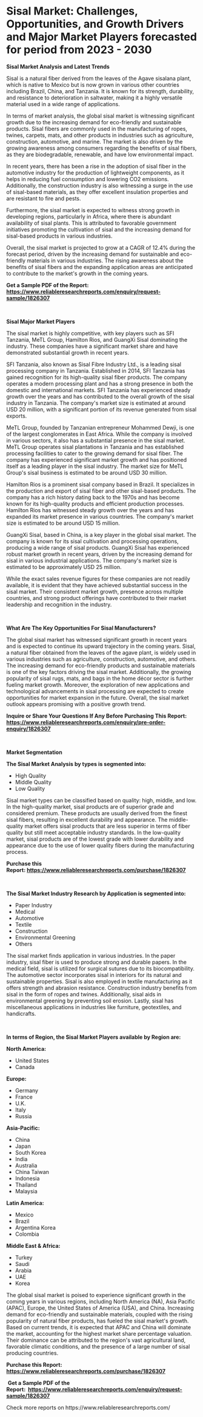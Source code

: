 <p><h1>Sisal Market: Challenges, Opportunities, and Growth Drivers and Major Market Players forecasted for period from 2023 - 2030</h1></p><p><strong>Sisal Market Analysis and Latest Trends</strong></p>
<p><p>Sisal is a natural fiber derived from the leaves of the Agave sisalana plant, which is native to Mexico but is now grown in various other countries including Brazil, China, and Tanzania. It is known for its strength, durability, and resistance to deterioration in saltwater, making it a highly versatile material used in a wide range of applications.</p><p>In terms of market analysis, the global sisal market is witnessing significant growth due to the increasing demand for eco-friendly and sustainable products. Sisal fibers are commonly used in the manufacturing of ropes, twines, carpets, mats, and other products in industries such as agriculture, construction, automotive, and marine. The market is also driven by the growing awareness among consumers regarding the benefits of sisal fibers, as they are biodegradable, renewable, and have low environmental impact.</p><p>In recent years, there has been a rise in the adoption of sisal fiber in the automotive industry for the production of lightweight components, as it helps in reducing fuel consumption and lowering CO2 emissions. Additionally, the construction industry is also witnessing a surge in the use of sisal-based materials, as they offer excellent insulation properties and are resistant to fire and pests.</p><p>Furthermore, the sisal market is expected to witness strong growth in developing regions, particularly in Africa, where there is abundant availability of sisal plants. This is attributed to favorable government initiatives promoting the cultivation of sisal and the increasing demand for sisal-based products in various industries.</p><p>Overall, the sisal market is projected to grow at a CAGR of 12.4% during the forecast period, driven by the increasing demand for sustainable and eco-friendly materials in various industries. The rising awareness about the benefits of sisal fibers and the expanding application areas are anticipated to contribute to the market's growth in the coming years.</p></p>
<p><strong>Get a Sample PDF of the Report:&nbsp; <a href="https://www.reliableresearchreports.com/enquiry/request-sample/1826307">https://www.reliableresearchreports.com/enquiry/request-sample/1826307</a></strong></p>
<p>&nbsp;</p>
<p><strong>Sisal Major Market Players</strong></p>
<p><p>The sisal market is highly competitive, with key players such as SFI Tanzania, MeTL Group, Hamilton Rios, and GuangXi Sisal dominating the industry. These companies have a significant market share and have demonstrated substantial growth in recent years.</p><p>SFI Tanzania, also known as Sisal Fibre Industry Ltd., is a leading sisal processing company in Tanzania. Established in 2014, SFI Tanzania has gained recognition for its high-quality sisal fiber products. The company operates a modern processing plant and has a strong presence in both the domestic and international markets. SFI Tanzania has experienced steady growth over the years and has contributed to the overall growth of the sisal industry in Tanzania. The company's market size is estimated at around USD 20 million, with a significant portion of its revenue generated from sisal exports.</p><p>MeTL Group, founded by Tanzanian entrepreneur Mohammed Dewji, is one of the largest conglomerates in East Africa. While the company is involved in various sectors, it also has a substantial presence in the sisal market. MeTL Group operates sisal plantations in Tanzania and has established processing facilities to cater to the growing demand for sisal fiber. The company has experienced significant market growth and has positioned itself as a leading player in the sisal industry. The market size for MeTL Group's sisal business is estimated to be around USD 30 million.</p><p>Hamilton Rios is a prominent sisal company based in Brazil. It specializes in the production and export of sisal fiber and other sisal-based products. The company has a rich history dating back to the 1970s and has become known for its high-quality products and efficient production processes. Hamilton Rios has witnessed steady growth over the years and has expanded its market presence in various countries. The company's market size is estimated to be around USD 15 million.</p><p>GuangXi Sisal, based in China, is a key player in the global sisal market. The company is known for its sisal cultivation and processing operations, producing a wide range of sisal products. GuangXi Sisal has experienced robust market growth in recent years, driven by the increasing demand for sisal in various industrial applications. The company's market size is estimated to be approximately USD 25 million.</p><p>While the exact sales revenue figures for these companies are not readily available, it is evident that they have achieved substantial success in the sisal market. Their consistent market growth, presence across multiple countries, and strong product offerings have contributed to their market leadership and recognition in the industry.</p></p>
<p>&nbsp;</p>
<p><strong>What Are The Key Opportunities For Sisal Manufacturers?</strong></p>
<p><p>The global sisal market has witnessed significant growth in recent years and is expected to continue its upward trajectory in the coming years. Sisal, a natural fiber obtained from the leaves of the agave plant, is widely used in various industries such as agriculture, construction, automotive, and others. The increasing demand for eco-friendly products and sustainable materials is one of the key factors driving the sisal market. Additionally, the growing popularity of sisal rugs, mats, and bags in the home décor sector is further fueling market growth. Moreover, the exploration of new applications and technological advancements in sisal processing are expected to create opportunities for market expansion in the future. Overall, the sisal market outlook appears promising with a positive growth trend.</p></p>
<p><strong>Inquire or Share Your Questions If Any Before Purchasing This Report: <a href="https://www.reliableresearchreports.com/enquiry/pre-order-enquiry/1826307">https://www.reliableresearchreports.com/enquiry/pre-order-enquiry/1826307</a></strong></p>
<p>&nbsp;</p>
<p><strong>Market Segmentation</strong></p>
<p><strong>The Sisal Market Analysis by types is segmented into:</strong></p>
<p><ul><li>High Quality</li><li>Middle Quality</li><li>Low Quality</li></ul></p>
<p><p>Sisal market types can be classified based on quality: high, middle, and low. In the high-quality market, sisal products are of superior grade and considered premium. These products are usually derived from the finest sisal fibers, resulting in excellent durability and appearance. The middle-quality market offers sisal products that are less superior in terms of fiber quality but still meet acceptable industry standards. In the low-quality market, sisal products are of the lowest grade with lower durability and appearance due to the use of lower quality fibers during the manufacturing process.</p></p>
<p><strong>Purchase this Report:&nbsp;<a href="https://www.reliableresearchreports.com/purchase/1826307">https://www.reliableresearchreports.com/purchase/1826307</a></strong></p>
<p>&nbsp;</p>
<p><strong>The Sisal Market Industry Research by Application is segmented into:</strong></p>
<p><ul><li>Paper Industry</li><li>Medical</li><li>Automotive</li><li>Textile</li><li>Construction</li><li>Environmental Greening</li><li>Others</li></ul></p>
<p><p>The sisal market finds application in various industries. In the paper industry, sisal fiber is used to produce strong and durable papers. In the medical field, sisal is utilized for surgical sutures due to its biocompatibility. The automotive sector incorporates sisal in interiors for its natural and sustainable properties. Sisal is also employed in textile manufacturing as it offers strength and abrasion resistance. Construction industry benefits from sisal in the form of ropes and twines. Additionally, sisal aids in environmental greening by preventing soil erosion. Lastly, sisal has miscellaneous applications in industries like furniture, geotextiles, and handicrafts.</p></p>
<p>&nbsp;</p>
<p><strong>In terms of Region, the Sisal Market Players available by Region are:</strong></p>
<p>
    <p> <strong> North America: </strong>
        <ul>
            <li>United States</li>
            <li>Canada</li>
        </ul>
        </p> 
    <p> <strong> Europe: </strong>
        <ul>
            <li>Germany</li>
            <li>France</li>
            <li>U.K.</li>
            <li>Italy</li>
            <li>Russia</li>
        </ul>
        </p> 
    <p> <strong> Asia-Pacific: </strong>
        <ul>
            <li>China</li>
            <li>Japan</li>
            <li>South Korea</li>
            <li>India</li>
            <li>Australia</li>
            <li>China Taiwan</li>
            <li>Indonesia</li>
            <li>Thailand</li>
            <li>Malaysia</li>
        </ul>
        </p> 
    <p> <strong> Latin America: </strong>
        <ul>
            <li>Mexico</li>
            <li>Brazil</li>
            <li>Argentina Korea</li>
            <li>Colombia</li>
        </ul>
        </p> 
    <p> <strong> Middle East & Africa: </strong>
        <ul>
            <li>Turkey</li>
            <li>Saudi</li>
            <li>Arabia</li>
            <li>UAE</li>
            <li>Korea</li>
        </ul>
    </p>
    </p>
<p><p>The global sisal market is poised to experience significant growth in the coming years in various regions, including North America (NA), Asia Pacific (APAC), Europe, the United States of America (USA), and China. Increasing demand for eco-friendly and sustainable materials, coupled with the rising popularity of natural fiber products, has fueled the sisal market's growth. Based on current trends, it is expected that APAC and China will dominate the market, accounting for the highest market share percentage valuation. Their dominance can be attributed to the region's vast agricultural land, favorable climatic conditions, and the presence of a large number of sisal producing countries.</p></p>
<p><strong>Purchase this Report: <a href="https://www.reliableresearchreports.com/purchase/1826307">https://www.reliableresearchreports.com/purchase/1826307</a></strong></p>
<p>&nbsp;<strong>Get a Sample PDF of the Report:&nbsp;&nbsp;<a href="https://www.reliableresearchreports.com/enquiry/request-sample/1826307">https://www.reliableresearchreports.com/enquiry/request-sample/1826307</a></strong></p>
<p><strong></strong></p>
<p>Check more reports on https://www.reliableresearchreports.com/</p>